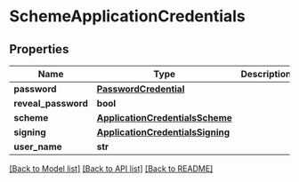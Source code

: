 # SchemeApplicationCredentials

## Properties
Name | Type | Description | Notes
------------ | ------------- | ------------- | -------------
**password** | [**PasswordCredential**](PasswordCredential.md) |  | [optional] 
**reveal_password** | **bool** |  | [optional] 
**scheme** | [**ApplicationCredentialsScheme**](ApplicationCredentialsScheme.md) |  | [optional] 
**signing** | [**ApplicationCredentialsSigning**](ApplicationCredentialsSigning.md) |  | [optional] 
**user_name** | **str** |  | [optional] 

[[Back to Model list]](../README.md#documentation-for-models) [[Back to API list]](../README.md#documentation-for-api-endpoints) [[Back to README]](../README.md)

